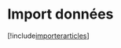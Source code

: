 # Import données

[!include[importerarticles](importdonnees.importerarticles.autogen.md)]

















































































































